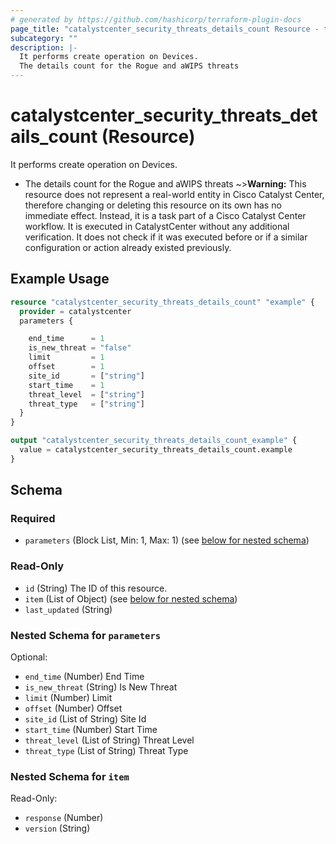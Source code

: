 ```yaml
---
# generated by https://github.com/hashicorp/terraform-plugin-docs
page_title: "catalystcenter_security_threats_details_count Resource - terraform-provider-catalystcenter"
subcategory: ""
description: |-
  It performs create operation on Devices.
  The details count for the Rogue and aWIPS threats
---
```


# catalystcenter_security_threats_details_count (Resource)

It performs create operation on Devices.

- The details count for the Rogue and aWIPS threats
~>**Warning:**
This resource does not represent a real-world entity in Cisco Catalyst Center, therefore changing or deleting this resource on its own has no immediate effect.
Instead, it is a task part of a Cisco Catalyst Center workflow. It is executed in CatalystCenter without any additional verification. It does not check if it was executed before or if a similar configuration or action already existed previously.

## Example Usage

```terraform
resource "catalystcenter_security_threats_details_count" "example" {
  provider = catalystcenter
  parameters {

    end_time      = 1
    is_new_threat = "false"
    limit         = 1
    offset        = 1
    site_id       = ["string"]
    start_time    = 1
    threat_level  = ["string"]
    threat_type   = ["string"]
  }
}

output "catalystcenter_security_threats_details_count_example" {
  value = catalystcenter_security_threats_details_count.example
}
```

<!-- schema generated by tfplugindocs -->
## Schema

### Required

- `parameters` (Block List, Min: 1, Max: 1) (see [below for nested schema](#nestedblock--parameters))

### Read-Only

- `id` (String) The ID of this resource.
- `item` (List of Object) (see [below for nested schema](#nestedatt--item))
- `last_updated` (String)

<a id="nestedblock--parameters"></a>
### Nested Schema for `parameters`

Optional:

- `end_time` (Number) End Time
- `is_new_threat` (String) Is New Threat
- `limit` (Number) Limit
- `offset` (Number) Offset
- `site_id` (List of String) Site Id
- `start_time` (Number) Start Time
- `threat_level` (List of String) Threat Level
- `threat_type` (List of String) Threat Type


<a id="nestedatt--item"></a>
### Nested Schema for `item`

Read-Only:

- `response` (Number)
- `version` (String)
